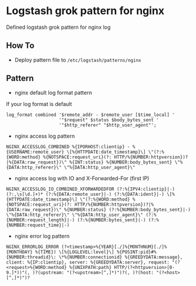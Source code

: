 # Logstash grok pattern for nginx

Defined logstash grok pattern for nginx log

## How To

- Deploy pattern file to `/etc/logstash/patterns/nginx`

## Pattern

-  nginx default log format pattern

If your log format is default

```
log_format combined '$remote_addr - $remote_user [$time_local] '
                    '"$request" $status $body_bytes_sent '
                    '"$http_referer" "$http_user_agent"';
```

- nginx access log pattern

```
NGINX_ACCESSLOG_COMBINED %{IPORHOST:clientip} - %{USERNAME:remote_user} \[%{HTTPDATE:date_timestamp}\] \"(?:%{WORD:method} %{NOTSPACE:request_uri}(?: HTTP/%{NUMBER:httpversion})?|%{DATA:raw_request})\" %{INT:status} %{NUMBER:body_bytes_sent} \"%{DATA:http_referer}\" \"%{DATA:http_user_agent}\"
```

- nginx access log with IO and X-Forwarded-For (first IP)

```
NGINX_ACCESSLOG_IO_COMBINED_XFORWARDEDFOR (?:%{IPV4:clientip}|-)(?:,\s[\d.]+)* (?:%{DATA:remote_user}|-) (?:%{DATA:ident}|-) \[%{HTTPDATE:date_timestamp}\] \"(?:%{WORD:method} %{NOTSPACE:request_uri}(?: HTTP/%{NUMBER:httpversion})?|%{DATA:raw_request})\" %{NUMBER:status} (?:%{NUMBER:body_bytes_sent}|-) \"%{DATA:http_referer}\" \"%{DATA:http_user_agent}\" (?:%{NUMBER:request_length}|-) (?:%{NUMBER:bytes_sent}|-) (?:%{NUMBER:request_time}|-)
```

- nginx error log pattern

```
NGINX_ERRORLOG_ERROR (?<timestamp>%{YEAR}[./]%{MONTHNUM}[./]%{MONTHDAY} %{TIME}) \[%{LOGLEVEL:level}\] %{POSINT:pid}#%{NUMBER:threadid}\: \*%{NUMBER:connectionid} %{GREEDYDATA:message}, client: %{IP:clientip}, server: %{GREEDYDATA:server}, request: "(?<request>%{WORD:method} %{UNIXPATH:path} HTTP/(?<httpversion>[0-9.]*))"(, )?(upstream: "(?<upstream>[^,]*)")?(, )?(host: "(?<host>[^,]*)")?
```
